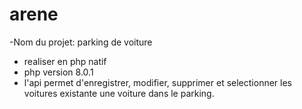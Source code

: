# arene
-Nom du projet: parking de voiture
- realiser en php natif 
- php version 8.0.1
- l'api permet d'enregistrer, modifier, supprimer et selectionner les voitures existante une voiture dans le parking.
